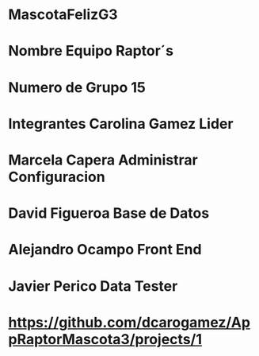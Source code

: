 # MascotaFelizG3
# Nombre Equipo Raptor´s
# Numero de Grupo 15
# Integrantes Carolina Gamez Lider 
# Marcela Capera Administrar Configuracion
# David Figueroa Base de Datos
# Alejandro Ocampo Front End
# Javier Perico Data Tester 
# https://github.com/dcarogamez/AppRaptorMascota3/projects/1